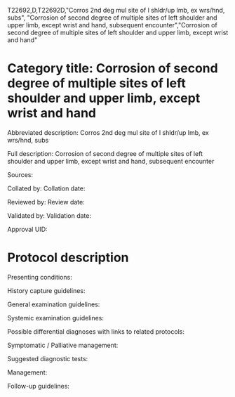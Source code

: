T22692,D,T22692D,"Corros 2nd deg mul site of l shldr/up lmb, ex wrs/hnd, subs", "Corrosion of second degree of multiple sites of left shoulder and upper limb, except wrist and hand, subsequent encounter","Corrosion of second degree of multiple sites of left shoulder and upper limb, except wrist and hand"
# Category title: Corrosion of second degree of multiple sites of left shoulder and upper limb, except wrist and hand

Abbreviated description: Corros 2nd deg mul site of l shldr/up lmb, ex wrs/hnd, subs

Full description: Corrosion of second degree of multiple sites of left shoulder and upper limb, except wrist and hand, subsequent encounter

Sources:

Collated by:
Collation date:

Reviewed by:
Review date:

Validated by:
Validation date:

Approval UID:

# Protocol description

Presenting conditions:

History capture guidelines:

General examination guidelines:

Systemic examination guidelines:

Possible differential diagnoses with links to related protocols:

Symptomatic / Palliative management:

Suggested diagnostic tests:

Management:

Follow-up guidelines:

